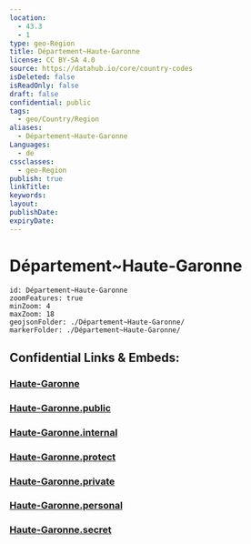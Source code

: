 ```yaml
---
location:
  - 43.3
  - 1
type: geo-Region
title: Département~Haute-Garonne
license: CC BY-SA 4.0
source: https://datahub.io/core/country-codes
isDeleted: false
isReadOnly: false
draft: false
confidential: public
tags:
  - geo/Country/Region
aliases:
  - Département~Haute-Garonne
Languages:
  - de
cssclasses:
  - geo-Region
publish: true
linkTitle:
keywords:
layout:
publishDate:
expiryDate:
---
```


# Département~Haute-Garonne

```leaflet
id: Département~Haute-Garonne
zoomFeatures: true 
minZoom: 4 
maxZoom: 18
geojsonFolder: ./Département~Haute-Garonne/
markerFolder: ./Département~Haute-Garonne/
```


## Confidential Links & Embeds: 

### [Haute-Garonne](/_Standards/Earth/Continent/Europe/Europe~West/France/regions~France/Occitanie/departments~Occitanie/Haute-Garonne.md) 

### [Haute-Garonne.public](/_public/Earth/Continent/Europe/Europe~West/France/regions~France/Occitanie/departments~Occitanie/Haute-Garonne.public.md) 

### [Haute-Garonne.internal](/_internal/Earth/Continent/Europe/Europe~West/France/regions~France/Occitanie/departments~Occitanie/Haute-Garonne.internal.md) 

### [Haute-Garonne.protect](/_protect/Earth/Continent/Europe/Europe~West/France/regions~France/Occitanie/departments~Occitanie/Haute-Garonne.protect.md) 

### [Haute-Garonne.private](/_private/Earth/Continent/Europe/Europe~West/France/regions~France/Occitanie/departments~Occitanie/Haute-Garonne.private.md) 

### [Haute-Garonne.personal](/_personal/Earth/Continent/Europe/Europe~West/France/regions~France/Occitanie/departments~Occitanie/Haute-Garonne.personal.md) 

### [Haute-Garonne.secret](/_secret/Earth/Continent/Europe/Europe~West/France/regions~France/Occitanie/departments~Occitanie/Haute-Garonne.secret.md)

